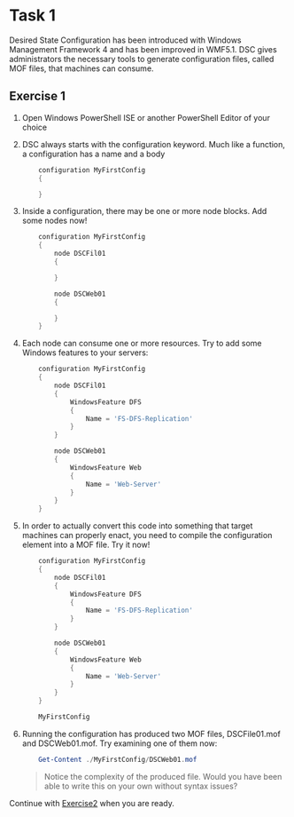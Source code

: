 # Task 1

Desired State Configuration has been introduced with Windows Management Framework 4 and has been improved in WMF5.1. DSC gives administrators the necessary tools to generate configuration files, called MOF files, that machines can consume.

## Exercise 1

1. Open Windows PowerShell ISE or another PowerShell Editor of your choice
2. DSC always starts with the configuration keyword. Much like a function, a configuration has a name and a body

    ```powershell
        configuration MyFirstConfig
        {

        }
    ```

3. Inside a configuration, there may be one or more node blocks. Add some nodes now!

    ```powershell
        configuration MyFirstConfig
        {
            node DSCFil01
            {

            }

            node DSCWeb01
            {

            }
        }
    ```

4. Each node can consume one or more resources. Try to add some Windows features to your servers:

    ```powershell
        configuration MyFirstConfig
        {
            node DSCFil01
            {
                WindowsFeature DFS
                {
                    Name = 'FS-DFS-Replication'
                }
            }

            node DSCWeb01
            {
                WindowsFeature Web
                {
                    Name = 'Web-Server'
                }
            }
        }
    ```

5. In order to actually convert this code into something that target machines can properly enact, you need to compile the configuration element into a MOF file. Try it now!

    ```powershell
        configuration MyFirstConfig
        {
            node DSCFil01
            {
                WindowsFeature DFS
                {
                    Name = 'FS-DFS-Replication'
                }
            }

            node DSCWeb01
            {
                WindowsFeature Web
                {
                    Name = 'Web-Server'
                }
            }
        }

        MyFirstConfig
    ```

6. Running the configuration has produced two MOF files, DSCFile01.mof and DSCWeb01.mof. Try examining one of them now:

    ```powershell
        Get-Content ./MyFirstConfig/DSCWeb01.mof
    ```

    > Notice the complexity of the produced file. Would you have been able to write this on your own without syntax issues?

Continue with [Exercise2](Exercise2.md) when you are ready.
